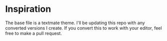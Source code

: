 # Inspiration
The base file is a textmate theme.  I'll be updating this repo with any converted versions I create.
If you convert this to work with your editor, feel free to make a pull request.
